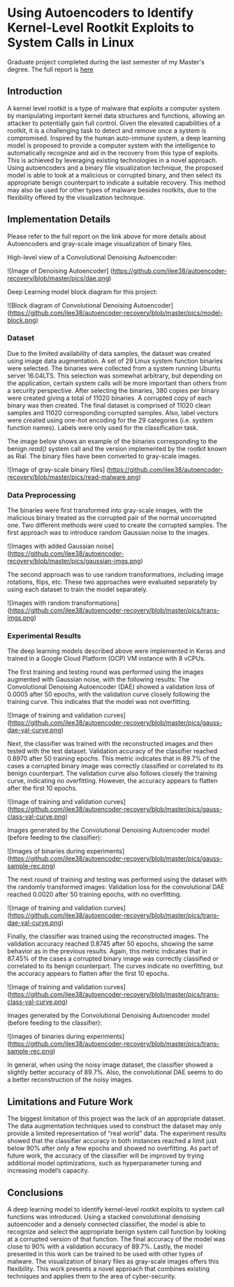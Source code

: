 # Using Autoencoders to Identify Kernel-Level Rootkit Exploits to System Calls in Linux

Graduate project completed during the last semester of my Master's degree. The full report is [here](https://github.com/ilee38/autoencoder-recovery/blob/master/Final-Report.pdf)


## Introduction

A kernel level rootkit is a type of malware that exploits a computer system by manipulating important kernel data structures and functions, allowing an attacker to potentially gain full control. Given the elevated capabilities of a rootkit, it is a challenging task to detect and remove once a system is compromised. Inspired by the human auto-immune system, a deep learning model is proposed to provide a computer system with the intelligence to automatically recognize and aid in the recovery from this type of exploits. This is achieved by leveraging existing technologies in a novel approach. Using autoencoders  and a binary file visualization technique, the proposed model is able to look at a malicious or corrupted binary, and then select its appropriate benign counterpart to indicate a suitable recovery. This method may also be used for other types of malware besides rootkits, due to the flexibility offered by the visualization technique.


## Implementation Details

Please refer to the full report on the link above for more details about Autoencoders and gray-scale image visualization of binary files.

High-level view of a Convolutional Denoising Autoencoder:

![Image of Denoising Autoencoder]
(https://github.com/ilee38/autoencoder-recovery/blob/master/pics/dae.png)

Deep Learning model block diagram for this project:

![Block diagram of Convolutional Denoising Autoencoder]
(https://github.com/ilee38/autoencoder-recovery/blob/master/pics/model-block.png)

### Dataset
Due to the limited availability of data samples, the dataset was created using image data augmentation. A set of 29 Linux system function binaries were selected. The binaries were collected from a system running Ubuntu server 16.04LTS.
This selection was somewhat arbitrary, but depending on the application, certain system calls will be more important than others from a security perspective.
After selecting the binaries, 380 copies per binary were created giving a total of 11020 binaries. A corrupted copy of each binary was then created. The final dataset is comprised of 11020 clean samples and 11020 corresponding corrupted samples. Also, label vectors were created using one-hot encoding for the 29 categories (i.e. system function names). Labels were only used for the classification task.

The image below shows an example of the binaries corresponding to the benign *read()* system call and the version implemented by the rootkit known as Rial. The binary files have been converted to gray-scale images.

![Image of gray-scale binary files]
(https://github.com/ilee38/autoencoder-recovery/blob/master/pics/read-malware.png)

### Data Preprocessing
The binaries were first transformed into gray-scale images, with the malicious binary treated as the corrupted pair of the normal uncorrupted one. Two different methods were used to create the corrupted samples. The first approach was to introduce random Gaussian noise to the images.

![Images with added Gaussian noise]
(https://github.com/ilee38/autoencoder-recovery/blob/master/pics/gaussian-imgs.png)

The second approach was to use random transformations, including image rotations, flips, etc.
These two approaches were evaluated separately by using each dataset to train the model separately.

![Images with random transformations]
(https://github.com/ilee38/autoencoder-recovery/blob/master/pics/trans-imgs.png)

### Experimental Results
The deep learning models described above were implemented in Keras and trained in a Google Cloud Platform (GCP) VM instance with 8 vCPUs.

The first training and testing round was performed using the images augmented with Gaussian noise, with the following results:
The Convolutional Denoising Autoencoder (DAE) showed a validation loss of 0.0005 after 50 epochs, with the validation curve closely following the training curve. This indicates that the model was not overfitting.

![Image of training and validation curves]
(https://github.com/ilee38/autoencoder-recovery/blob/master/pics/gauss-dae-val-curve.png)

Next, the classifier was trained with the reconstructed images and then tested with the test dataset. Validation accuracy of the classifier reached 0.8970 after 50 training epochs. This metric indicates that in 89.7% of the cases a corrupted binary image was correctly classified or correlated to its benign counterpart. The validation curve also follows closely the training curve, indicating no overfitting. However, the accuracy appears to flatten after the first 10 epochs.

![Image of training and validation curves]
(https://github.com/ilee38/autoencoder-recovery/blob/master/pics/gauss-class-val-curve.png)

Images generated by the Convolutional Denoising Autoencoder model (before feeding to the classifier):

![Images of binaries during experiments]
(https://github.com/ilee38/autoencoder-recovery/blob/master/pics/gauss-sample-rec.png)


The next round of training and testing was performed using the dataset with the randomly transformed images:
Validation loss for the convolutional DAE reached 0.0020 after 50 training epochs, with no overfitting.

![Image of training and validation curves]
(https://github.com/ilee38/autoencoder-recovery/blob/master/pics/trans-dae-val-curve.png)

Finally, the classifier was trained using the reconstructed images. The validation accuracy reached 0.8745 after 50 epochs, showing the same behavior as in the previous results. Again, this metric indicates that in 87.45% of the cases a corrupted binary image was correctly classified or correlated to its benign counterpart. The curves indicate no overfitting, but the accuracy appears to flatten after the first 10 epochs.

![Image of training and validation curves]
(https://github.com/ilee38/autoencoder-recovery/blob/master/pics/trans-class-val-curve.png)

Images generated by the Convolutional Denoising Autoencoder model (before feeding to the classifier):

![Images of binaries during experiments]
(https://github.com/ilee38/autoencoder-recovery/blob/master/pics/trans-sample-rec.png)

In general, when using the noisy image dataset, the classifier showed a slightly better accuracy of 89.7%. Also, the convolutional DAE seems to do a better reconstruction of the noisy images.


## Limitations and Future Work

The biggest limitation of this project was the lack of an appropriate dataset. The data augmentation techniques used to construct the dataset may only provide a limited representation of “real world” data.
The experiment results showed that the classifier accuracy in both instances reached a limit just below 90% after only a few epochs and showed no overfitting. As part of future work, the accuracy of the classifier will be improved by trying additional model optimizations, such as hyperparameter tuning and increasing model’s capacity.


## Conclusions

A deep learning model to identify kernel-level rootkit exploits to system call functions was introduced. Using a stacked convolutional denoising autoencoder and a densely connected classifier, the model is able to recognize and select the appropriate benign system call function by looking at a corrupted version of that function. The final accuracy of the model was close to 90% with a validation accuracy of 89.7%.
Lastly, the model presented in this work can be trained to be used with other types of malware. The visualization of binary files as gray-scale images offers this flexibility. This work presents a novel approach that combines existing techniques and applies them to the area of cyber-security.